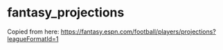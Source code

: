 # fantasy_projections

Copied from here: https://fantasy.espn.com/football/players/projections?leagueFormatId=1
